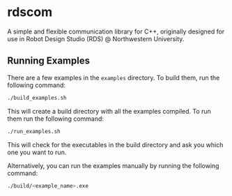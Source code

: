 # rdscom

A simple and flexible communication library for C++, originally designed for use in Robot Design Studio (RDS) @ Northwestern University.

## Running Examples

There are a few examples in the `examples` directory. To build them, run the following command:

```bash
./build_examples.sh
```

This will create a build directory with all the examples compiled. To run them run the following command:

```bash
./run_examples.sh
```

This will check for the executables in the build directory and ask you which one you want to run.

Alternatively, you can run the examples manually by running the following command:

```bash
./build/<example_name>.exe
```